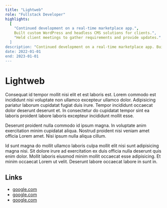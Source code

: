 ```yaml
---
title: "Lightweb"
role: "Fullstack Developer"
highlights:
  [
    "Continued development on a real-time marketplace app.",
    Built custom WordPress and headless CMS solutions for clients.",
    "Held client meetings to gather requirements and provide updates.",
  ]
description: "Continued development on a real-time marketplace app. Built custom Wordpress and headless CMS solutions for clients. Held client meetings."
date: 2022-01-01
end: 2023-01-01
---
```


# Lightweb

Consequat id tempor mollit nisi elit et est laboris est. Lorem commodo est incididunt nisi voluptate non ullamco excepteur ullamco dolor. Adipisicing pariatur laborum cupidatat fugiat duis irure. Tempor incididunt occaecat dolor deserunt deserunt et. In consectetur do cupidatat tempor sint ea laboris proident labore laboris excepteur incididunt mollit esse.

Deserunt proident nulla commodo id ipsum magna. In voluptate anim exercitation minim cupidatat aliqua. Nostrud proident nisi veniam amet officia Lorem amet. Nisi ipsum nulla aliqua cillum.

Id sunt magna do mollit ullamco laboris culpa mollit elit nisi sunt adipisicing magna nisi. Sit dolore irure ad exercitation ex duis officia nulla deserunt quis enim dolor. Mollit laboris eiusmod minim mollit occaecat esse adipisicing. Et minim occaecat Lorem ut velit. Deserunt labore occaecat labore in sunt in.

## Links

- [google.com](google.com)
- [google.com](google.com)
- [google.com](google.com)
